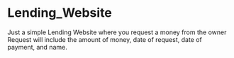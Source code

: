 # Lending_Website
Just a simple Lending Website where you request a money from the owner 
Request will include the amount of money, date of request, date of payment, and name.
